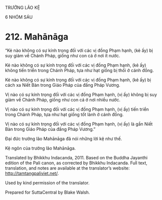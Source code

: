 TRƯỞNG LÃO KỆ

6 NHÓM SÁU

# 212\. Mahānāga

“Kẻ nào không có sự kính trọng đối với các vị đồng Phạm hạnh, (kẻ ấy) bị suy giảm về Chánh Pháp, giống như con cá ở nơi ít nước.

Kẻ nào không có sự kính trọng đối với các vị đồng Phạm hạnh, (kẻ ấy) không tiến triển trong Chánh Pháp, tựa như hạt giống bị thối ở cánh đồng.

Kẻ nào không có sự kính trọng đối với các vị đồng Phạm hạnh, (kẻ ấy) bị cách xa Niết Bàn trong Giáo Pháp của đấng Pháp Vương.

Vị nào có sự kính trọng đối với các vị đồng Phạm hạnh, (vị ấy) không bị suy giảm về Chánh Pháp, giống như con cá ở nơi nhiều nước.

Vị nào có sự kính trọng đối với các vị đồng Phạm hạnh, (vị ấy) tiến triển trong Chánh Pháp, tựa như hạt giống tốt lành ở cánh đồng.

Vị nào có sự kính trọng đối với các vị đồng Phạm hạnh, (vị ấy) là gần Niết Bàn trong Giáo Pháp của đấng Pháp Vương.”

Đại đức trưởng lão Mahānāga đã nói những lời kệ như thế.

Kệ ngôn của trưởng lão Mahānāga.

Translated by Bhikkhu Indacanda, 2011. Based on the Buddha Jayanthi edition of the Pali canon, as corrected by Bhikkhu Indacanda. Full text, translation, and notes are available at the translator’s website: http://tamtangpaliviet.net/.

Used by kind permission of the translator.

Prepared for SuttaCentral by Blake Walsh.